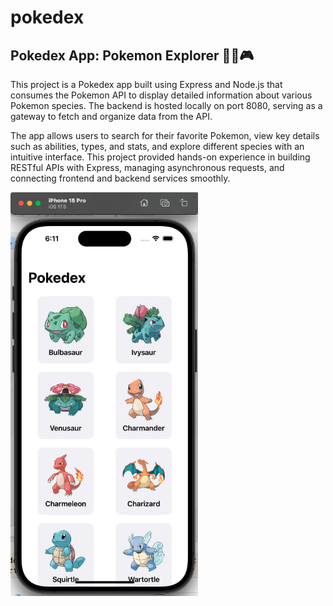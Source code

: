 # pokedex
## **Pokedex App: Pokemon Explorer** 🕵️‍♂️🎮 

This project is a Pokedex app built using Express and Node.js that consumes the Pokemon API to display detailed information about various Pokemon species. The backend is hosted locally on port 8080, serving as a gateway to fetch and organize data from the API.

The app allows users to search for their favorite Pokemon, view key details such as abilities, types, and stats, and explore different species with an intuitive interface. This project provided hands-on experience in building RESTful APIs with Express, managing asynchronous requests, and connecting frontend and backend services smoothly.

<img src="https://github.com/FabiolaCop33/pokedex/blob/main/pokedexapp.png" width="300">
